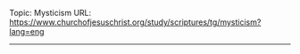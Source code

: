 Topic: Mysticism
URL: https://www.churchofjesuschrist.org/study/scriptures/tg/mysticism?lang=eng

---


